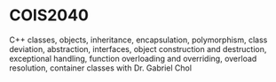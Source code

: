# COIS2040
C++ classes, objects, inheritance, encapsulation, polymorphism, class deviation, abstraction, interfaces, object construction and destruction, exceptional handling, function overloading and overriding, overload resolution, container classes with Dr. Gabriel Chol
